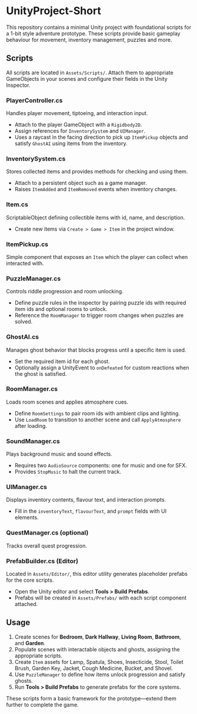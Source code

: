 # UnityProject-Short

This repository contains a minimal Unity project with foundational scripts for a 1-bit style adventure prototype. These scripts provide basic gameplay behaviour for movement, inventory management, puzzles and more.

## Scripts
All scripts are located in `Assets/Scripts/`. Attach them to appropriate GameObjects in your scenes and configure their fields in the Unity Inspector.

### PlayerController.cs
Handles player movement, tiptoeing, and interaction input.
- Attach to the player GameObject with a `Rigidbody2D`.
- Assign references for `InventorySystem` and `UIManager`.
- Uses a raycast in the facing direction to pick up `ItemPickup` objects and satisfy `GhostAI` using items from the inventory.

### InventorySystem.cs
Stores collected items and provides methods for checking and using them.
- Attach to a persistent object such as a game manager.
- Raises `ItemAdded` and `ItemRemoved` events when inventory changes.

### Item.cs
ScriptableObject defining collectible items with id, name, and description.
- Create new items via `Create > Game > Item` in the project window.

### ItemPickup.cs
Simple component that exposes an `Item` which the player can collect when interacted with.

### PuzzleManager.cs
Controls riddle progression and room unlocking.
- Define puzzle rules in the inspector by pairing puzzle ids with required item ids and optional rooms to unlock.
- Reference the `RoomManager` to trigger room changes when puzzles are solved.

### GhostAI.cs
Manages ghost behavior that blocks progress until a specific item is used.
- Set the required item id for each ghost.
- Optionally assign a UnityEvent to `onDefeated` for custom reactions when the ghost is satisfied.

### RoomManager.cs
Loads room scenes and applies atmosphere cues.
- Define `RoomSettings` to pair room ids with ambient clips and lighting.
- Use `LoadRoom` to transition to another scene and call `ApplyAtmosphere` after loading.

### SoundManager.cs
Plays background music and sound effects.
- Requires two `AudioSource` components: one for music and one for SFX.
- Provides `StopMusic` to halt the current track.

### UIManager.cs
Displays inventory contents, flavour text, and interaction prompts.
- Fill in the `inventoryText`, `flavourText`, and `prompt` fields with UI elements.

### QuestManager.cs (optional)
Tracks overall quest progression.

### PrefabBuilder.cs (Editor)
Located in `Assets/Editor/`, this editor utility generates placeholder prefabs for the core scripts.
- Open the Unity editor and select **Tools > Build Prefabs**.
- Prefabs will be created in `Assets/Prefabs/` with each script component attached.

## Usage
1. Create scenes for **Bedroom**, **Dark Hallway**, **Living Room**, **Bathroom**, and **Garden**.
2. Populate scenes with interactable objects and ghosts, assigning the appropriate scripts.
3. Create `Item` assets for Lamp, Spatula, Shoes, Insecticide, Stool, Toilet Brush, Garden Key, Jacket, Cough Medicine, Bucket, and Shovel.
4. Use `PuzzleManager` to define how items unlock progression and satisfy ghosts.
5. Run **Tools > Build Prefabs** to generate prefabs for the core systems.

These scripts form a basic framework for the prototype—extend them further to complete the game.
